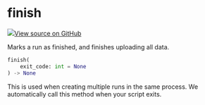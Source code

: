 # finish



[![](https://www.tensorflow.org/images/GitHub-Mark-32px.png)View source on GitHub](https://www.github.com/wandb/client/tree/v0.10.32/wandb/sdk/wandb_run.py#L2499-L2507)



Marks a run as finished, and finishes uploading all data.

```python
finish(
    exit_code: int = None
) -> None
```




This is used when creating multiple runs in the same process.
We automatically call this method when your script exits.